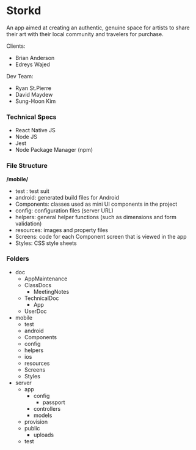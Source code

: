 # Storkd

An app aimed at creating an authentic, genuine space for artists to share their art with their local community and travelers for purchase.

Clients:
* Brian Anderson
* Edreys Wajed

Dev Team:
* Ryan St.Pierre
* David Maydew
* Sung-Hoon Kim

### Technical Specs

* React Native JS
* Node JS
* Jest
* Node Package Manager (npm)

### File Structure

**/mobile/**
* test : test suit
* android: generated build files for Android
* Components: classes used as mini UI components in the project
* config: configuration files (server URL)
* helpers: general helper functions (such as dimensions and form validation)
* resources: images and property files
* Screens: code for each Component screen that is viewed in the app
* Styles: CSS style sheets

### Folders

* doc
  * AppMaintenance
  * ClassDocs
    * MeetingNotes
  * TechnicalDoc
    * App
  * UserDoc
* mobile
  * test
  * android
  * Components
  * config
  * helpers
  * ios
  * resources
  * Screens
  * Styles
* server
  * app
    * config
      * passport
    * controllers
    * models
  * provision
  * public
    * uploads
  * test

